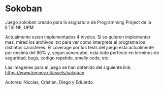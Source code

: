 # Sokoban
Juego sokoban creado para la asignatura de Programming Project de la ETSIINF, UPM

Actualmente estan implementados 4 niveles. Si se quieren implementar mas, mirad los archivos .txt para ver como interpreta el programa los distintos caracteres. El coverage por los tests del juego esta actualmente por encima del 80% y, segun sonarcube, esta todo perfecto en terminos de seguridad, bugs, codigo repetido, smelly code, etc.

Las imagenes para el juego se han obtenido del siguiente link: https://www.kenney.nl/assets/sokoban

Autores: Nicolas, Cristian, Diego y Eduardo.
